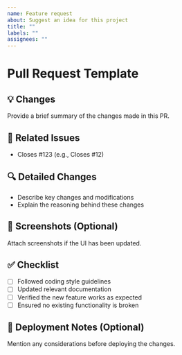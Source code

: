 ```yaml
---
name: Feature request
about: Suggest an idea for this project
title: ""
labels: ""
assignees: ""
---
```


# Pull Request Template

## 💡 Changes

Provide a brief summary of the changes made in this PR.

## 📌 Related Issues

- Closes #123 (e.g., Closes #12)

## 🔍 Detailed Changes

- Describe key changes and modifications
- Explain the reasoning behind these changes

## 📸 Screenshots (Optional)

Attach screenshots if the UI has been updated.

## ✅ Checklist

- [ ] Followed coding style guidelines
- [ ] Updated relevant documentation
- [ ] Verified the new feature works as expected
- [ ] Ensured no existing functionality is broken

## 🚀 Deployment Notes (Optional)

Mention any considerations before deploying the changes.
